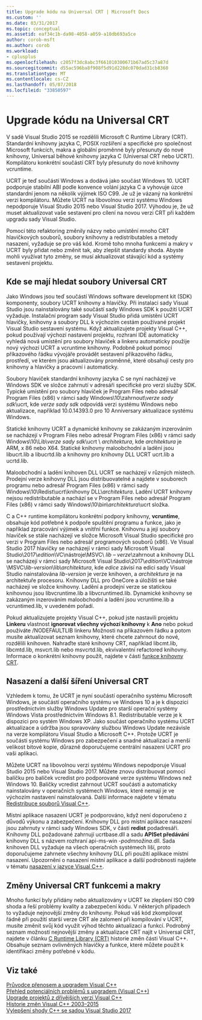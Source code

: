 ```yaml
---
title: Upgrade kódu na Universal CRT | Microsoft Docs
ms.custom: ''
ms.date: 03/31/2017
ms.topic: conceptual
ms.assetid: eaf34c1b-da98-4058-a059-a10db693a5ce
author: corob-msft
ms.author: corob
ms.workload:
- cplusplus
ms.openlocfilehash: c2057f3dc8abc3f661010300671b67ad5c37a87d
ms.sourcegitcommit: d55ac596ba8f908f5d91d228dc070dad31cb8360
ms.translationtype: MT
ms.contentlocale: cs-CZ
ms.lasthandoff: 05/07/2018
ms.locfileid: "33850597"
---
```

# <a name="upgrade-your-code-to-the-universal-crt"></a>Upgrade kódu na Universal CRT

V sadě Visual Studio 2015 se rozdělili Microsoft C Runtime Library (CRT). Standardní knihovny jazyka C, POSIX rozšíření a specifické pro společnost Microsoft funkcích, makra a globální proměnné byly přesunuty do nové knihovny, Universal běhové knihovny jazyka C (Universal CRT nebo UCRT). Kompilátoru konkrétní součástí CRT byly přesunuty do nové knihovny vcruntime.  
  
UCRT je teď součástí Windows a dodává jako součást Windows 10. UCRT podporuje stabilní ABI podle konvence volání jazyka C a vyhovuje úzce standardní jenom na několik výjimek ISO C99. Je už je vázaný na konkrétní verzi kompilátoru. Můžete UCRT na libovolnou verzi systému Windows nepodporuje Visual Studio 2015 nebo Visual Studio 2017. Výhodou je, že už muset aktualizovat vaše sestavení pro cílení na novou verzi CRT při každém upgradu sady Visual Studio.  
  
Pomocí této refaktoring změnily názvy nebo umístění mnoho CRT hlavičkových souborů, soubory knihovny a redistributables a metody nasazení, vyžaduje se pro váš kód. Kromě toho mnoha funkcemi a makry v UCRT byly přidat nebo změnit tak, aby zlepšit standardy shoda. Abyste mohli využívat tyto změny, se musí aktualizovat stávající kód a systémy sestavení projektu.  
  
## <a name="where-to-find-the-universal-crt-files"></a>Kde se mají hledat soubory Universal CRT

Jako Windows jsou teď součástí Windows software development kit (SDK) komponenty, soubory UCRT knihovny a hlavičky. Při instalaci sady Visual Studio jsou nainstalovány také součástí sady Windows SDK k použití UCRT vyžaduje. Instalační program sady Visual Studio přidá umístění UCRT hlavičky, knihovny a soubory DLL k výchozím cestám používané projekt Visual Studio sestavení systému. Když aktualizujete projekty Visual C++, pokud používají výchozí nastavení projektu, rozhraní IDE automaticky vyhledá nová umístění pro soubory hlaviček a linkeru automaticky použije nový výchozí UCRT a vcruntime knihovny. Podobně pokud pomocí příkazového řádku vývojáře provádět sestavení příkazového řádku, prostředí, ve kterém jsou aktualizovány proměnné, které obsahují cesty pro knihovny a hlavičky a pracovní i automaticky.  
  
Soubory hlaviček standardní knihovny jazyka C se nyní nacházejí ve Windows SDK ve složce zahrnutí v adresáři specifické pro verzi služby SDK. Typické umístění pro soubory hlaviček je Program Files nebo adresář Program Files (x86) v rámci sady Windows\\10\\zahrnout\\_verze sady sdk_\\ucrt, kde _verze sady sdk_ odpovídá verzi systému Windows nebo aktualizace, například 10.0.14393.0 pro 10 Anniversary aktualizace systému Windows.   
  
Statické knihovny UCRT a dynamické knihovny se zakázaným inzerováním se nacházejí v Program Files nebo adresář Program Files (x86) v rámci sady Windows\\10\\Lib\\_verze sady sdk_\\ucrt \\ _architektura_, kde _architektura_ je ARM, x 86 nebo X64. Statické knihovny maloobchodní a ladění jsou libucrt.lib a libucrtd.lib a knihovny pro knihovny DLL UCRT ucrt.lib a ucrtd.lib.  
  
Maloobchodní a ladění knihoven DLL UCRT se nacházejí v různých místech. Prodejní verze knihovny DLL jsou distribuovatelné a najdete v souborech programu nebo adresář Program Files (x86) v rámci sady Windows\\10\\Redist\\ucrt\\knihovny DLL\\_architektura_\. Ladění UCRT knihovny nejsou redistributable a nachází se v Program Files nebo adresář Program Files (x86) v rámci sady Windows\\10\\bin\\_architektura_\\ucrt složka.   

C a C++ runtime kompilátoru konkrétní podpory knihovny, **vcruntime**, obsahuje kód potřebné k podpoře spuštění programu a funkce, jako je například zpracování výjimek a vnitřní funkce. Knihovnu a její soubory hlaviček se stále nacházejí ve složce Microsoft Visual Studio specifické pro verzi v Program Files nebo adresář programových souborů (x86). Ve Visual Studio 2017 hlavičky se nacházejí v rámci sady Microsoft Visual Studio\\2017\\_edition_\\VC\\nástroje\\MSVC\\  _lib – verze_\\zahrnout a knihovny DLL se nacházejí v rámci sady Microsoft Visual Studio\\2017\\_edition_\\VC\\nástroje \\MSVC\\_lib-version_\\lib\\_architektura_, kde _edice_ závisí na edici sady Visual Studio nainstalována _lib-version_ je verze knihoven, a _architektura_ je na architektuře procesoru. Knihovny DLL pro OneCore a úložišti se také nacházejí ve složce knihovny. Ladění a prodejní verze se statickou knihovnou jsou libvcruntime.lib a libvcruntimed.lib. Dynamické knihovny se zakázaným inzerováním maloobchodní a ladění jsou vcruntime.lib a vcruntimed.lib, v uvedeném pořadí.  
  
Pokud aktualizujete projekty Visual C++, pokud jste nastavili projektu **Linkeru** vlastnost **ignorovat všechny výchozí knihovny** k **Ano** nebo pokud používáte /NODEFAULTLIB linkeru Možnosti na příkazovém řádku a potom musíte aktualizovat seznam knihovny, které chcete zahrnout do nové, rozdělili knihoven. Nahraďte staré knihovny CRT, například libcmt.lib, libcmtd.lib, msvcrt.lib nebo msvcrtd.lib, ekvivalentní refactored knihovny. Informace o konkrétní knihovny použít, najdete v části [funkce knihovny CRT](../c-runtime-library/crt-library-features.md).  
  
## <a name="deployment-and-redistribution-of-the-universal-crt"></a>Nasazení a další šíření Universal CRT
  
Vzhledem k tomu, že UCRT je nyní součástí operačního systému Microsoft Windows, je součástí operačního systému ve Windows 10 a je k dispozici prostřednictvím služby Windows Update pro starší operační systémy Windows Vista prostřednictvím Windows 8.1. Redistributable verze je k dispozici pro systém Windows XP. Jako součást operačního systému UCRT aktualizace a údržba jsou spravovány službou Windows Update nezávisle na verze kompilátoru Visual Studio a Microsoft C++. Protože UCRT je součástí systému Windows pro zabezpečení a snadné aktualizací a menší velikost bitové kopie, důrazně doporučujeme centrální nasazení UCRT pro vaši aplikaci.  
  
Můžete UCRT na libovolnou verzi systému Windows nepodporuje Visual Studio 2015 nebo Visual Studio 2017. Můžete znovu distribuovat pomocí balíčku pro balíček vcredist pro podporované verze systému Windows než Windows 10. Balíčky vcredist zahrnout UCRT součásti a automaticky nainstalovány v operačních systémech Windows, které nemají je ve výchozím nastavení nainstalovaná. Další informace najdete v tématu [Redistribuce souborů Visual C++](../ide/redistributing-visual-cpp-files.md).  
  
Místní aplikace nasazení UCRT je podporováno, když není doporučeno z důvodů výkonu a zabezpečení. Knihovny DLL pro místní aplikace nasazení jsou zahrnuty v rámci sady Windows SDK, v části **redist** podadresáři. Knihovny DLL požadované zahrnují ucrtbase.dll a sadu **APISet předávání** knihovny DLL s názvem rozhraní api-ms-win -_podmnožina_.dll. Sada knihoven DLL vyžaduje na všech operačních systémech liší, proto doporučujeme zahrnete všechny knihovny DLL při použití aplikace místní nasazení. Upozornění o nasazení místní aplikace a další podrobnosti najdete v tématu [nasazení v jazyce Visual C++](../ide/deployment-in-visual-cpp.md).  
  
## <a name="changes-to-the-universal-crt-functions-and-macros"></a>Změny Universal CRT funkcemi a makry  

Mnoho funkcí byly přidány nebo aktualizovány v UCRT ke zlepšení ISO C99 shoda a řeší problémy kvality a zabezpečení kódu. V některých případech to vyžaduje nejnovější změny do knihovny. Pokud váš kód zkompilovat řádně při použití starší verze CRT ale zalomení při kompilování v UCRT, musíte změnit svůj kód využít výhod těchto aktualizací a funkcí. Podrobný seznam možností nejnovější změny a aktualizace CRT najít v Universal CRT, najdete v článku [C Runtime Library (CRT)](visual-cpp-change-history-2003-2015.md#BK_CRT) historie změn části Visual C++. Obsahuje seznam ovlivněných hlavičky a funkce, které můžete použít k identifikaci změny potřebné v kódu.  
  
## <a name="see-also"></a>Viz také  

[Průvodce přenosem a upgradem Visual C++](visual-cpp-porting-and-upgrading-guide.md)  
[Přehled potenciálních problémů s upgradem (Visual C++)](overview-of-potential-upgrade-issues-visual-cpp.md)  
[Upgrade projektů z dřívějších verzí Visual C++](upgrading-projects-from-earlier-versions-of-visual-cpp.md)  
[Historie změn Visual C++ 2003–2015](visual-cpp-change-history-2003-2015.md)  
[Vylepšení shody C++ se sadou Visual Studio 2017](../cpp-conformance-improvements-2017.md)  
